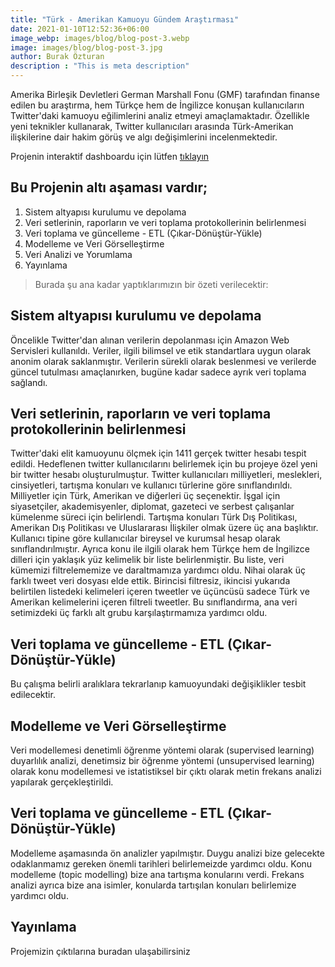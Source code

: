 ```yaml
---
title: "Türk - Amerikan Kamuoyu Gündem Araştırması"
date: 2021-01-10T12:52:36+06:00
image_webp: images/blog/blog-post-3.webp
image: images/blog/blog-post-3.jpg
author: Burak Özturan
description : "This is meta description"
---
```


Amerika Birleşik Devletleri German Marshall Fonu (GMF) tarafından finanse edilen bu araştırma, hem Türkçe hem de İngilizce konuşan kullanıcıların Twitter'daki kamuoyu eğilimlerini analiz etmeyi amaçlamaktadır. Özellikle yeni teknikler kullanarak, Twitter kullanıcıları arasında Türk-Amerikan ilişkilerine dair hakim görüş ve algı değişimlerini incelenmektedir.



Projenin interaktif dashboardu için lütfen [tıklayın](http://tfpbarometer.com/interactive-dashboard/)





## Bu Projenin altı aşaması vardır;

1. Sistem altyapısı kurulumu ve depolama
2. Veri setlerinin, raporların ve veri toplama protokollerinin belirlenmesi
3. Veri toplama ve güncelleme - ETL (Çıkar-Dönüştür-Yükle)
4. Modelleme ve Veri Görselleştirme
5. Veri Analizi ve Yorumlama
6. Yayınlama


>Burada şu ana kadar yaptıklarımızın bir özeti verilecektir:

## Sistem altyapısı kurulumu ve depolama

Öncelikle Twitter'dan alınan verilerin depolanması için Amazon Web Servisleri kullanıldı. Veriler, ilgili bilimsel ve etik standartlara uygun olarak anonim olarak saklanmıştır. Verilerin sürekli olarak beslenmesi ve verilerde güncel tutulması amaçlanırken, bugüne kadar sadece ayrık veri toplama sağlandı.

## Veri setlerinin, raporların ve veri toplama protokollerinin belirlenmesi

Twitter'daki elit kamuoyunu ölçmek için 1411 gerçek twitter hesabı tespit edildi. Hedeflenen twitter kullanıcılarını belirlemek için bu projeye özel yeni bir twitter hesabı oluşturulmuştur. Twitter kullanıcıları milliyetleri, meslekleri, cinsiyetleri, tartışma konuları ve kullanıcı türlerine göre sınıflandırıldı. Milliyetler için Türk, Amerikan ve diğerleri üç seçenektir. İşgal için siyasetçiler, akademisyenler, diplomat, gazeteci ve serbest çalışanlar kümelenme süreci için belirlendi. Tartışma konuları Türk Dış Politikası, Amerikan Dış Politikası ve Uluslararası İlişkiler olmak üzere üç ana başlıktır. Kullanıcı tipine göre kullanıcılar bireysel ve kurumsal hesap olarak sınıflandırılmıştır. Ayrıca konu ile ilgili olarak hem Türkçe hem de İngilizce dilleri için yaklaşık yüz kelimelik bir liste belirlenmiştir. Bu liste, veri kümemizi filtrelememize ve daraltmamıza yardımcı oldu. Nihai olarak üç farklı tweet veri dosyası elde ettik. Birincisi filtresiz, ikincisi yukarıda belirtilen listedeki kelimeleri içeren tweetler  ve üçüncüsü sadece Türk ve Amerikan kelimelerini içeren filtreli tweetler. Bu sınıflandırma, ana veri setimizdeki üç farklı alt grubu karşılaştırmamıza yardımcı oldu.


## Veri toplama ve güncelleme - ETL (Çıkar-Dönüştür-Yükle)

Bu çalışma belirli aralıklara tekrarlanıp kamuoyundaki değişiklikler tesbit edilecektir.

## Modelleme ve Veri Görselleştirme

Veri modellemesi  denetimli öğrenme yöntemi olarak (supervised learning) duyarlılık analizi, denetimsiz bir öğrenme yöntemi (unsupervised learning) olarak konu modellemesi ve istatistiksel bir çıktı olarak metin frekans analizi  yapılarak gerçekleştirildi.

## Veri toplama ve güncelleme - ETL (Çıkar-Dönüştür-Yükle)

Modelleme aşamasında ön analizler yapılmıştır. Duygu analizi bize gelecekte odaklanmamız gereken önemli tarihleri belirlemeizde yardımcı oldu. Konu modelleme (topic modelling) bize ana tartışma konularını verdi. Frekans analizi ayrıca bize ana isimler, konularda tartışılan konuları belirlemize yardımcı oldu.

## Yayınlama

Projemizin çıktılarına buradan ulaşabilirsiniz




